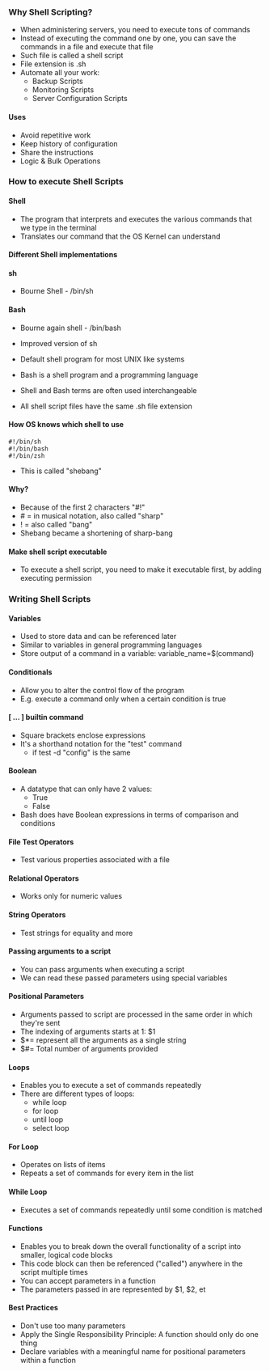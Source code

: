 ### Why Shell Scripting?
* When administering servers, you
need to execute tons of commands
* Instead of executing the command one by one, you can save the
commands in a file and execute that file
* Such file is called a shell script
* File extension is .sh
* Automate all your work:
    * Backup Scripts
    * Monitoring Scripts
    * Server Configuration Scripts
#### Uses
* Avoid repetitive work
* Keep history of configuration
* Share the instructions
* Logic & Bulk Operations

### How to execute Shell Scripts
#### Shell
* The program that interprets and executes the various commands that
we type in the terminal
* Translates our command that the OS Kernel can understand

#### Different Shell implementations
#### sh
* Bourne Shell - /bin/sh
#### Bash
* Bourne again shell - /bin/bash
* Improved version of sh
* Default shell program for most UNIX like systems
* Bash is a shell program and a programming language

* Shell and Bash terms are often used interchangeable
* All shell script files have the same .sh file extension

#### How OS knows which shell to use
```
#!/bin/sh
#!/bin/bash
#!/bin/zsh
```
* This is called "shebang"
#### Why?
* Because of the first 2 characters "#!"
* \# = in musical notation, also called "sharp"
* ! = also called "bang"
* Shebang became a shortening of sharp-bang

#### Make shell script executable
* To execute a shell script, you need to make it executable first, by adding executing permission

### Writing Shell Scripts
#### Variables
* Used to store data and can be referenced later
* Similar to variables in general programming languages
* Store output of a command in a variable: variable_name=$(command)

#### Conditionals
* Allow you to alter the control flow of the program 
* E.g. execute a command only when a certain condition is true

#### [ ... ] builtin command
* Square brackets enclose expressions
* It's a shorthand notation for the "test" command
    * if test -d "config" is the same

#### Boolean
* A datatype that can only have 2 values:
    * True
    * False
* Bash does have Boolean expressions in terms of comparison and conditions

#### File Test Operators
* Test various properties associated with a file

#### Relational Operators
* Works only for numeric values

#### String Operators
* Test strings for equality and more

#### Passing arguments to a script
* You can pass arguments when executing a script
* We can read these passed parameters using special variables

#### Positional Parameters
* Arguments passed to script are processed in the same order in which they're sent
* The indexing of arguments starts at 1: $1
* $*= represent all the arguments as a single string
* $#= Total number of arguments provided

#### Loops
* Enables you to execute a set of commands repeatedly
* There are different types of loops:
    * while loop
    * for loop
    * until loop
    * select loop
#### For Loop
* Operates on lists of items
* Repeats a set of commands for every item in the list
#### While Loop
* Executes a set of commands repeatedly until some condition is matched

#### Functions
* Enables you to break down the overall functionality of a script into smaller, logical code blocks
* This code block can then be referenced ("called")
anywhere in the script multiple times
* You can accept parameters in a function
* The parameters passed in are represented by $1, $2, et

#### Best Practices
* Don't use too many parameters
* Apply the Single Responsibility Principle:
A function should only do one thing
* Declare variables with a meaningful name for positional parameters within a function



